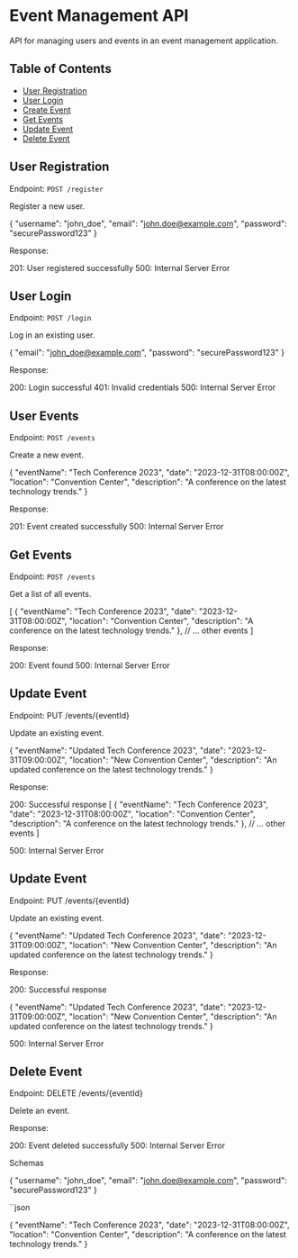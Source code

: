 # Event Management API

API for managing users and events in an event management application.

## Table of Contents

- [User Registration](#user-registration)
- [User Login](#user-login)
- [Create Event](#create-event)
- [Get Events](#get-events)
- [Update Event](#update-event)
- [Delete Event](#delete-event)

## User Registration

Endpoint: `POST /register`

Register a new user.


{
  "username": "john_doe",
  "email": "john.doe@example.com",
  "password": "securePassword123"
}

Response:

201: User registered successfully
500: Internal Server Error


## User Login

Endpoint: `POST /login`

Log in an existing user.


{
  "email": "john_doe@example.com",
  "password": "securePassword123"
}


Response:

200: Login successful
401: Invalid credentials
500: Internal Server Error


## User Events

Endpoint: `POST /events`

Create a new event.


{
  "eventName": "Tech Conference 2023",
  "date": "2023-12-31T08:00:00Z",
  "location": "Convention Center",
  "description": "A conference on the latest technology trends."
}


Response:

201: Event created successfully
500: Internal Server Error



## Get Events

Endpoint: `POST /events`

Get a list of all events.


[
  {
    "eventName": "Tech Conference 2023",
    "date": "2023-12-31T08:00:00Z",
    "location": "Convention Center",
    "description": "A conference on the latest technology trends."
  },
  // ... other events
]


Response:

200: Event found
500: Internal Server Error


## Update Event

Endpoint: PUT /events/{eventId}

Update an existing event.


{
  "eventName": "Updated Tech Conference 2023",
  "date": "2023-12-31T09:00:00Z",
  "location": "New Convention Center",
  "description": "An updated conference on the latest technology trends."
}

Response:

200: Successful response
[
  {
    "eventName": "Tech Conference 2023",
    "date": "2023-12-31T08:00:00Z",
    "location": "Convention Center",
    "description": "A conference on the latest technology trends."
  },
  // ... other events
]

500: Internal Server Error


## Update Event
Endpoint: PUT /events/{eventId}

Update an existing event.


{
  "eventName": "Updated Tech Conference 2023",
  "date": "2023-12-31T09:00:00Z",
  "location": "New Convention Center",
  "description": "An updated conference on the latest technology trends."
}

Response:

200: Successful response


{
  "eventName": "Updated Tech Conference 2023",
  "date": "2023-12-31T09:00:00Z",
  "location": "New Convention Center",
  "description": "An updated conference on the latest technology trends."
}

500: Internal Server Error


## Delete Event

Endpoint: DELETE /events/{eventId}

Delete an event.

Response:

200: Event deleted successfully
500: Internal Server Error

Schemas

{
  "username": "john_doe",
  "email": "john.doe@example.com",
  "password": "securePassword123"
}

``json

{
  "eventName": "Tech Conference 2023",
  "date": "2023-12-31T08:00:00Z",
  "location": "Convention Center",
  "description": "A conference on the latest technology trends."
}
